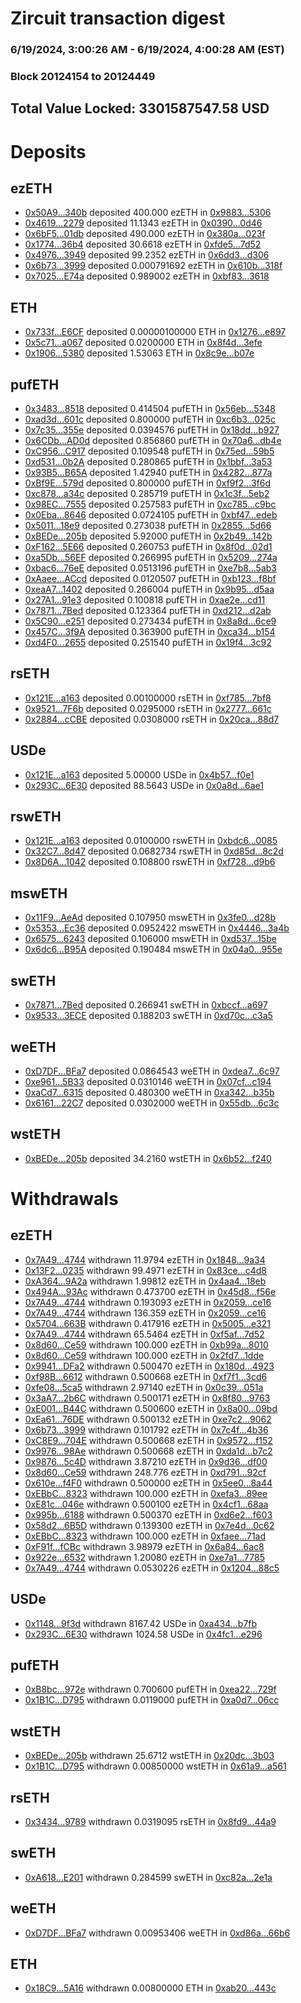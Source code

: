 # Zircuit transaction digest
### 6/19/2024, 3:00:26 AM - 6/19/2024, 4:00:28 AM (EST)
### Block 20124154 to 20124449

## Total Value Locked: 3301587547.58 USD

# Deposits
## ezETH
- [0x50A9...340b](https://etherscan.io/address/0x50A9243051791134A28d7bDAf99f3672ba24340b) deposited 400.000 ezETH in [0x9883...5306](https://etherscan.io/tx/0x50A9243051791134A28d7bDAf99f3672ba24340b)
- [0x4619...2279](https://etherscan.io/address/0x46196845371F21753BD2afc377A6efdDE36e2279) deposited 11.1343 ezETH in [0x0390...0d46](https://etherscan.io/tx/0x46196845371F21753BD2afc377A6efdDE36e2279)
- [0x6bF5...01db](https://etherscan.io/address/0x6bF52B769ac1697E8046568dd9af25a0833301db) deposited 490.000 ezETH in [0x380a...023f](https://etherscan.io/tx/0x6bF52B769ac1697E8046568dd9af25a0833301db)
- [0x1774...36b4](https://etherscan.io/address/0x17742cb3b92C9C7176393Dc78a6d0fe39c6336b4) deposited 30.6618 ezETH in [0xfde5...7d52](https://etherscan.io/tx/0x17742cb3b92C9C7176393Dc78a6d0fe39c6336b4)
- [0x4976...3949](https://etherscan.io/address/0x49761cc4B408Ca7ECA73D075e3fc2A2BBE5A3949) deposited 99.2352 ezETH in [0x6dd3...d306](https://etherscan.io/tx/0x49761cc4B408Ca7ECA73D075e3fc2A2BBE5A3949)
- [0x6b73...3999](https://etherscan.io/address/0x6b7372D14EC520096914cE2Ed7efa56956a43999) deposited 0.000791692 ezETH in [0x610b...318f](https://etherscan.io/tx/0x6b7372D14EC520096914cE2Ed7efa56956a43999)
- [0x7025...E74a](https://etherscan.io/address/0x7025024d0eA296A9Cd89A5f3b2C96d9dD408E74a) deposited 0.989002 ezETH in [0xbf83...3618](https://etherscan.io/tx/0x7025024d0eA296A9Cd89A5f3b2C96d9dD408E74a)
## ETH
- [0x733f...E6CF](https://etherscan.io/address/0x733fe2aEf436F5dC5A17E11E4E2eD162362cE6CF) deposited 0.00000100000 ETH in [0x1276...e897](https://etherscan.io/tx/0x733fe2aEf436F5dC5A17E11E4E2eD162362cE6CF)
- [0x5c71...a067](https://etherscan.io/address/0x5c71a52fBfcFc57c456441D2f1B95e8dc9A4a067) deposited 0.0200000 ETH in [0x8f4d...3efe](https://etherscan.io/tx/0x5c71a52fBfcFc57c456441D2f1B95e8dc9A4a067)
- [0x1906...5380](https://etherscan.io/address/0x1906Aca46808211eF3Cb48Fad1A7237EBb685380) deposited 1.53063 ETH in [0x8c9e...b07e](https://etherscan.io/tx/0x1906Aca46808211eF3Cb48Fad1A7237EBb685380)
## pufETH
- [0x3483...8518](https://etherscan.io/address/0x3483122Aa31b446ec547c18B0835B65D54c18518) deposited 0.414504 pufETH in [0x56eb...5348](https://etherscan.io/tx/0x3483122Aa31b446ec547c18B0835B65D54c18518)
- [0xad3d...601c](https://etherscan.io/address/0xad3dBcBA92aB6A9E6dB8E66f3D9857bA8753601c) deposited 0.800000 pufETH in [0xc6b3...025c](https://etherscan.io/tx/0xad3dBcBA92aB6A9E6dB8E66f3D9857bA8753601c)
- [0x7c35...355e](https://etherscan.io/address/0x7c354eE1313f326F59CCb6E0ce0dABCE701d355e) deposited 0.0394576 pufETH in [0x18dd...b927](https://etherscan.io/tx/0x7c354eE1313f326F59CCb6E0ce0dABCE701d355e)
- [0x6CDb...AD0d](https://etherscan.io/address/0x6CDb7245bBB24b08fC1AaEA93b78569aFcAaAD0d) deposited 0.856860 pufETH in [0x70a6...db4e](https://etherscan.io/tx/0x6CDb7245bBB24b08fC1AaEA93b78569aFcAaAD0d)
- [0xC956...C917](https://etherscan.io/address/0xC956444f076Ca7CF233299EBB17a8e1c68bcC917) deposited 0.109548 pufETH in [0x75ed...59b5](https://etherscan.io/tx/0xC956444f076Ca7CF233299EBB17a8e1c68bcC917)
- [0xd531...0b2A](https://etherscan.io/address/0xd53187d4393112D6644113e7DAc550Ee069d0b2A) deposited 0.280865 pufETH in [0x1bbf...3a53](https://etherscan.io/tx/0xd53187d4393112D6644113e7DAc550Ee069d0b2A)
- [0x93B5...B65A](https://etherscan.io/address/0x93B5b1E1815eD5f59f98Fd24d96b129f9Ab5B65A) deposited 1.42940 pufETH in [0x4282...877a](https://etherscan.io/tx/0x93B5b1E1815eD5f59f98Fd24d96b129f9Ab5B65A)
- [0xBf9E...579d](https://etherscan.io/address/0xBf9E400E51C0C2608e22d788d9f66c154556579d) deposited 0.800000 pufETH in [0xf9f2...3f6d](https://etherscan.io/tx/0xBf9E400E51C0C2608e22d788d9f66c154556579d)
- [0xc878...a34c](https://etherscan.io/address/0xc878EbEFdb637Cb397Bf830Ea6748DE3a9e9a34c) deposited 0.285719 pufETH in [0x1c3f...5eb2](https://etherscan.io/tx/0xc878EbEFdb637Cb397Bf830Ea6748DE3a9e9a34c)
- [0x98EC...7555](https://etherscan.io/address/0x98EC19a3920D7E34453736029d838eF10db17555) deposited 0.257583 pufETH in [0xc785...c9bc](https://etherscan.io/tx/0x98EC19a3920D7E34453736029d838eF10db17555)
- [0x0Eba...8646](https://etherscan.io/address/0x0Eba84A5Bd4cDdBbaFB1Cb1a6670E1bde16e8646) deposited 0.0724105 pufETH in [0xbf47...edeb](https://etherscan.io/tx/0x0Eba84A5Bd4cDdBbaFB1Cb1a6670E1bde16e8646)
- [0x5011...18e9](https://etherscan.io/address/0x5011c8325757C8D7D91338091A3a28fbf21218e9) deposited 0.273038 pufETH in [0x2855...5d66](https://etherscan.io/tx/0x5011c8325757C8D7D91338091A3a28fbf21218e9)
- [0xBEDe...205b](https://etherscan.io/address/0xBEDe933694af1E4bb89e26705892e83b4029205b) deposited 5.92000 pufETH in [0x2b49...142b](https://etherscan.io/tx/0xBEDe933694af1E4bb89e26705892e83b4029205b)
- [0xF162...5E66](https://etherscan.io/address/0xF16251626997f26470E41B01105c0F0Ba8C15E66) deposited 0.260753 pufETH in [0x8f0d...02d1](https://etherscan.io/tx/0xF16251626997f26470E41B01105c0F0Ba8C15E66)
- [0xa5Db...56EF](https://etherscan.io/address/0xa5Dbf4Eee62279f118D4a27deC4C99D8766356EF) deposited 0.266995 pufETH in [0x5209...274a](https://etherscan.io/tx/0xa5Dbf4Eee62279f118D4a27deC4C99D8766356EF)
- [0xbac6...76eE](https://etherscan.io/address/0xbac6E64bA19b8a89c0F67392d05F199657D476eE) deposited 0.0513196 pufETH in [0xe7b8...5ab3](https://etherscan.io/tx/0xbac6E64bA19b8a89c0F67392d05F199657D476eE)
- [0xAaee...ACcd](https://etherscan.io/address/0xAaee879c1F7fF8AD221487C83F7eDC1b0475ACcd) deposited 0.0120507 pufETH in [0xb123...f8bf](https://etherscan.io/tx/0xAaee879c1F7fF8AD221487C83F7eDC1b0475ACcd)
- [0xeaA7...1402](https://etherscan.io/address/0xeaA7deF2726F5521422A460E0C1a3eDeb4841402) deposited 0.266004 pufETH in [0x9b95...d5aa](https://etherscan.io/tx/0xeaA7deF2726F5521422A460E0C1a3eDeb4841402)
- [0x27A1...91e3](https://etherscan.io/address/0x27A160B094Cc3B2c62C479A91c2cfB234e6191e3) deposited 0.100818 pufETH in [0xae2e...cd11](https://etherscan.io/tx/0x27A160B094Cc3B2c62C479A91c2cfB234e6191e3)
- [0x7871...7Bed](https://etherscan.io/address/0x78719B9E598bA4B0ab64F98ec8EC1593FF267Bed) deposited 0.123364 pufETH in [0xd212...d2ab](https://etherscan.io/tx/0x78719B9E598bA4B0ab64F98ec8EC1593FF267Bed)
- [0x5C90...e251](https://etherscan.io/address/0x5C9042BD1955D82eD16Ce2903f62aB727f78e251) deposited 0.273434 pufETH in [0x8a8d...6ce9](https://etherscan.io/tx/0x5C9042BD1955D82eD16Ce2903f62aB727f78e251)
- [0x457C...3f9A](https://etherscan.io/address/0x457C9AA23251C58Ecd2f7e05Ee8b640fB2Ff3f9A) deposited 0.363900 pufETH in [0xca34...b154](https://etherscan.io/tx/0x457C9AA23251C58Ecd2f7e05Ee8b640fB2Ff3f9A)
- [0xd4F0...2655](https://etherscan.io/address/0xd4F0B0bcb3f453a644EdC31419E69660eFb72655) deposited 0.251540 pufETH in [0x19f4...3c92](https://etherscan.io/tx/0xd4F0B0bcb3f453a644EdC31419E69660eFb72655)
## rsETH
- [0x121E...a163](https://etherscan.io/address/0x121E1573B7C6c15Aa4C036d54BFd2974Cf38a163) deposited 0.00100000 rsETH in [0xf785...7bf8](https://etherscan.io/tx/0x121E1573B7C6c15Aa4C036d54BFd2974Cf38a163)
- [0x9521...7F6b](https://etherscan.io/address/0x9521A5152C1775c9d1c591c47A6A15059cdc7F6b) deposited 0.0295000 rsETH in [0x2777...661c](https://etherscan.io/tx/0x9521A5152C1775c9d1c591c47A6A15059cdc7F6b)
- [0x2884...cCBE](https://etherscan.io/address/0x28849B0d0A126dF896Ff2F69eBE9B1373B16cCBE) deposited 0.0308000 rsETH in [0x20ca...88d7](https://etherscan.io/tx/0x28849B0d0A126dF896Ff2F69eBE9B1373B16cCBE)
## USDe
- [0x121E...a163](https://etherscan.io/address/0x121E1573B7C6c15Aa4C036d54BFd2974Cf38a163) deposited 5.00000 USDe in [0x4b57...f0e1](https://etherscan.io/tx/0x121E1573B7C6c15Aa4C036d54BFd2974Cf38a163)
- [0x293C...6E30](https://etherscan.io/address/0x293C6937D8D82e05B01335F7B33FBA0c8e256E30) deposited 88.5643 USDe in [0x0a8d...6ae1](https://etherscan.io/tx/0x293C6937D8D82e05B01335F7B33FBA0c8e256E30)
## rswETH
- [0x121E...a163](https://etherscan.io/address/0x121E1573B7C6c15Aa4C036d54BFd2974Cf38a163) deposited 0.0100000 rswETH in [0xbdc6...0085](https://etherscan.io/tx/0x121E1573B7C6c15Aa4C036d54BFd2974Cf38a163)
- [0x32C7...8d47](https://etherscan.io/address/0x32C7421F6052C3Fc7d1ba0980c0205d1fcBF8d47) deposited 0.0682734 rswETH in [0xd85d...8c2d](https://etherscan.io/tx/0x32C7421F6052C3Fc7d1ba0980c0205d1fcBF8d47)
- [0x8D6A...1042](https://etherscan.io/address/0x8D6A49435eC21411CeB22Fac61a98A8B5F4F1042) deposited 0.108800 rswETH in [0xf728...d9b6](https://etherscan.io/tx/0x8D6A49435eC21411CeB22Fac61a98A8B5F4F1042)
## mswETH
- [0x11F9...AeAd](https://etherscan.io/address/0x11F991Ec8df61A313EE79fA099FE2E15f550AeAd) deposited 0.107950 mswETH in [0x3fe0...d28b](https://etherscan.io/tx/0x11F991Ec8df61A313EE79fA099FE2E15f550AeAd)
- [0x5353...Ec36](https://etherscan.io/address/0x5353eaCa2eC30FEC7d97Bd910B11d5d78ccDEc36) deposited 0.0952422 mswETH in [0x4446...3a4b](https://etherscan.io/tx/0x5353eaCa2eC30FEC7d97Bd910B11d5d78ccDEc36)
- [0x6575...6243](https://etherscan.io/address/0x65756A5809b9F42B553923E17E26942779186243) deposited 0.106000 mswETH in [0xd537...15be](https://etherscan.io/tx/0x65756A5809b9F42B553923E17E26942779186243)
- [0x6dc6...B95A](https://etherscan.io/address/0x6dc694B46eD45C26ca3DA4126f98A2DDaD9BB95A) deposited 0.190484 mswETH in [0x04a0...955e](https://etherscan.io/tx/0x6dc694B46eD45C26ca3DA4126f98A2DDaD9BB95A)
## swETH
- [0x7871...7Bed](https://etherscan.io/address/0x78719B9E598bA4B0ab64F98ec8EC1593FF267Bed) deposited 0.266941 swETH in [0xbccf...a697](https://etherscan.io/tx/0x78719B9E598bA4B0ab64F98ec8EC1593FF267Bed)
- [0x9533...3ECE](https://etherscan.io/address/0x953325f2a532b85E11D4e87Bce0E613fC3Fd3ECE) deposited 0.188203 swETH in [0xd70c...c3a5](https://etherscan.io/tx/0x953325f2a532b85E11D4e87Bce0E613fC3Fd3ECE)
## weETH
- [0xD7DF...BFa7](https://etherscan.io/address/0xD7DF7E085214743530afF339aFC420c7c720BFa7) deposited 0.0864543 weETH in [0xdea7...6c97](https://etherscan.io/tx/0xD7DF7E085214743530afF339aFC420c7c720BFa7)
- [0xe961...5B33](https://etherscan.io/address/0xe961F0CD021C256412b727E15Fe7888722495B33) deposited 0.0310146 weETH in [0x07cf...c194](https://etherscan.io/tx/0xe961F0CD021C256412b727E15Fe7888722495B33)
- [0xaCd7...6315](https://etherscan.io/address/0xaCd77520B82dca76e3eB6f40d3FbA0F313c76315) deposited 0.480300 weETH in [0xa342...b35b](https://etherscan.io/tx/0xaCd77520B82dca76e3eB6f40d3FbA0F313c76315)
- [0x6161...22C7](https://etherscan.io/address/0x6161394618B728D315A2f6Eb343fAe55f04722C7) deposited 0.0302000 weETH in [0x55db...6c3c](https://etherscan.io/tx/0x6161394618B728D315A2f6Eb343fAe55f04722C7)
## wstETH
- [0xBEDe...205b](https://etherscan.io/address/0xBEDe933694af1E4bb89e26705892e83b4029205b) deposited 34.2160 wstETH in [0x6b52...f240](https://etherscan.io/tx/0xBEDe933694af1E4bb89e26705892e83b4029205b)
# Withdrawals
## ezETH
- [0x7A49...4744](https://etherscan.io/address/0x7A493Be5c2ce014cD049Bf178a1ac0Db1B434744) withdrawn 11.9794 ezETH in [0x1848...9a34](https://etherscan.io/tx/0x7A493Be5c2ce014cD049Bf178a1ac0Db1B434744)
- [0x13F2...0235](https://etherscan.io/address/0x13F2CA08112Fd5B5Df3C78C5E583D95d69900235) withdrawn 99.4971 ezETH in [0x83ce...c4d8](https://etherscan.io/tx/0x13F2CA08112Fd5B5Df3C78C5E583D95d69900235)
- [0xA364...9A2a](https://etherscan.io/address/0xA364eF1440507F143F8E516F3Dd371037Ba89A2a) withdrawn 1.99812 ezETH in [0x4aa4...18eb](https://etherscan.io/tx/0xA364eF1440507F143F8E516F3Dd371037Ba89A2a)
- [0x494A...93Ac](https://etherscan.io/address/0x494A3d70d996582d417CD9fA1D1CdE1ba62D93Ac) withdrawn 0.473700 ezETH in [0x45d8...f56e](https://etherscan.io/tx/0x494A3d70d996582d417CD9fA1D1CdE1ba62D93Ac)
- [0x7A49...4744](https://etherscan.io/address/0x7A493Be5c2ce014cD049Bf178a1ac0Db1B434744) withdrawn 0.193093 ezETH in [0x2059...ce16](https://etherscan.io/tx/0x7A493Be5c2ce014cD049Bf178a1ac0Db1B434744)
- [0x7A49...4744](https://etherscan.io/address/0x7A493Be5c2ce014cD049Bf178a1ac0Db1B434744) withdrawn 136.359 ezETH in [0x2059...ce16](https://etherscan.io/tx/0x7A493Be5c2ce014cD049Bf178a1ac0Db1B434744)
- [0x5704...663B](https://etherscan.io/address/0x570461261F64AdB9d86eA3BF9402cD53E472663B) withdrawn 0.417916 ezETH in [0x5005...e321](https://etherscan.io/tx/0x570461261F64AdB9d86eA3BF9402cD53E472663B)
- [0x7A49...4744](https://etherscan.io/address/0x7A493Be5c2ce014cD049Bf178a1ac0Db1B434744) withdrawn 65.5464 ezETH in [0xf5af...7d52](https://etherscan.io/tx/0x7A493Be5c2ce014cD049Bf178a1ac0Db1B434744)
- [0x8d60...Ce59](https://etherscan.io/address/0x8d603c34681a53bF72b3D33c04Cf0EB896d9Ce59) withdrawn 100.000 ezETH in [0xb99a...8010](https://etherscan.io/tx/0x8d603c34681a53bF72b3D33c04Cf0EB896d9Ce59)
- [0x8d60...Ce59](https://etherscan.io/address/0x8d603c34681a53bF72b3D33c04Cf0EB896d9Ce59) withdrawn 100.000 ezETH in [0x2fd7...1dde](https://etherscan.io/tx/0x8d603c34681a53bF72b3D33c04Cf0EB896d9Ce59)
- [0x9941...DFa2](https://etherscan.io/address/0x994196a57cD628C6A74b582408140bad74C9DFa2) withdrawn 0.500470 ezETH in [0x180d...4923](https://etherscan.io/tx/0x994196a57cD628C6A74b582408140bad74C9DFa2)
- [0xf98B...6612](https://etherscan.io/address/0xf98BDF3007ad5a839b417701091de4Ef51aB6612) withdrawn 0.500668 ezETH in [0xf7f1...3cd6](https://etherscan.io/tx/0xf98BDF3007ad5a839b417701091de4Ef51aB6612)
- [0xfe08...5ca5](https://etherscan.io/address/0xfe08d06A422992ab8eb3dBcD1475f39c8d595ca5) withdrawn 2.97140 ezETH in [0x0c39...051a](https://etherscan.io/tx/0xfe08d06A422992ab8eb3dBcD1475f39c8d595ca5)
- [0x3aA7...2b6C](https://etherscan.io/address/0x3aA79C739bF79b9CdB77833D03C1C313114a2b6C) withdrawn 0.500171 ezETH in [0x8f80...9763](https://etherscan.io/tx/0x3aA79C739bF79b9CdB77833D03C1C313114a2b6C)
- [0xE001...B44C](https://etherscan.io/address/0xE001409A68D09b60E12F4D4EE8Aa6eb1515bB44C) withdrawn 0.500600 ezETH in [0x8a00...09bd](https://etherscan.io/tx/0xE001409A68D09b60E12F4D4EE8Aa6eb1515bB44C)
- [0xEa61...76DE](https://etherscan.io/address/0xEa617E656e1EEE1fCe238C77C86BF91A119C76DE) withdrawn 0.500132 ezETH in [0xe7c2...9062](https://etherscan.io/tx/0xEa617E656e1EEE1fCe238C77C86BF91A119C76DE)
- [0x6b73...3999](https://etherscan.io/address/0x6b7372D14EC520096914cE2Ed7efa56956a43999) withdrawn 0.101792 ezETH in [0x7c4f...4b36](https://etherscan.io/tx/0x6b7372D14EC520096914cE2Ed7efa56956a43999)
- [0xC8E9...704E](https://etherscan.io/address/0xC8E9412C06A2f72Bf267989d9aaF01280f1a704E) withdrawn 0.500668 ezETH in [0x9572...f152](https://etherscan.io/tx/0xC8E9412C06A2f72Bf267989d9aaF01280f1a704E)
- [0x9976...98Ae](https://etherscan.io/address/0x9976B10271dd329428587dBd696534cbF8A898Ae) withdrawn 0.500668 ezETH in [0xda1d...b7c2](https://etherscan.io/tx/0x9976B10271dd329428587dBd696534cbF8A898Ae)
- [0x9876...5c4D](https://etherscan.io/address/0x9876c18E9bE651DB521Fa2626be2349a9F9b5c4D) withdrawn 3.87210 ezETH in [0x9d36...df00](https://etherscan.io/tx/0x9876c18E9bE651DB521Fa2626be2349a9F9b5c4D)
- [0x8d60...Ce59](https://etherscan.io/address/0x8d603c34681a53bF72b3D33c04Cf0EB896d9Ce59) withdrawn 248.776 ezETH in [0xd791...92cf](https://etherscan.io/tx/0x8d603c34681a53bF72b3D33c04Cf0EB896d9Ce59)
- [0x610e...f4F0](https://etherscan.io/address/0x610e60e98320700aF6625e958bb0157E6fb8f4F0) withdrawn 0.500000 ezETH in [0x5ee0...8a44](https://etherscan.io/tx/0x610e60e98320700aF6625e958bb0157E6fb8f4F0)
- [0xEBbC...8323](https://etherscan.io/address/0xEBbC62Cd1aB29e80F9BA2903ee090148ECB58323) withdrawn 100.000 ezETH in [0xefa3...89ee](https://etherscan.io/tx/0xEBbC62Cd1aB29e80F9BA2903ee090148ECB58323)
- [0xE81c...046e](https://etherscan.io/address/0xE81cF1C3Ea76D4Fa672d478c26C5b556dCd1046e) withdrawn 0.500100 ezETH in [0x4cf1...68aa](https://etherscan.io/tx/0xE81cF1C3Ea76D4Fa672d478c26C5b556dCd1046e)
- [0x995b...6188](https://etherscan.io/address/0x995b922cb1bE9e4D1C80fFB9D6381AD8b3976188) withdrawn 0.500370 ezETH in [0xd6e2...f603](https://etherscan.io/tx/0x995b922cb1bE9e4D1C80fFB9D6381AD8b3976188)
- [0x58d2...6B5D](https://etherscan.io/address/0x58d2E6cB48f51915A6BB61BFBe092aAcd7AB6B5D) withdrawn 0.139300 ezETH in [0x7e4d...0c62](https://etherscan.io/tx/0x58d2E6cB48f51915A6BB61BFBe092aAcd7AB6B5D)
- [0xEBbC...8323](https://etherscan.io/address/0xEBbC62Cd1aB29e80F9BA2903ee090148ECB58323) withdrawn 100.000 ezETH in [0xfaee...71ad](https://etherscan.io/tx/0xEBbC62Cd1aB29e80F9BA2903ee090148ECB58323)
- [0xF91f...fCBc](https://etherscan.io/address/0xF91f9bB8ecEa1f4046804762C5E4db3482f1fCBc) withdrawn 3.98979 ezETH in [0x6a84...6ac8](https://etherscan.io/tx/0xF91f9bB8ecEa1f4046804762C5E4db3482f1fCBc)
- [0x922e...6532](https://etherscan.io/address/0x922e41A09716d0bF5e113359F24daD069f696532) withdrawn 1.20080 ezETH in [0xe7a1...7785](https://etherscan.io/tx/0x922e41A09716d0bF5e113359F24daD069f696532)
- [0x7A49...4744](https://etherscan.io/address/0x7A493Be5c2ce014cD049Bf178a1ac0Db1B434744) withdrawn 0.0530226 ezETH in [0x1204...88c5](https://etherscan.io/tx/0x7A493Be5c2ce014cD049Bf178a1ac0Db1B434744)
## USDe
- [0x1148...9f3d](https://etherscan.io/address/0x11487f9E7E06b592896e9732d410dE3064c49f3d) withdrawn 8167.42 USDe in [0xa434...b7fb](https://etherscan.io/tx/0x11487f9E7E06b592896e9732d410dE3064c49f3d)
- [0x293C...6E30](https://etherscan.io/address/0x293C6937D8D82e05B01335F7B33FBA0c8e256E30) withdrawn 1024.58 USDe in [0x4fc1...e296](https://etherscan.io/tx/0x293C6937D8D82e05B01335F7B33FBA0c8e256E30)
## pufETH
- [0xB8bc...972e](https://etherscan.io/address/0xB8bc94744d2aecF1925c3994D583B7401b84972e) withdrawn 0.700600 pufETH in [0xea22...729f](https://etherscan.io/tx/0xB8bc94744d2aecF1925c3994D583B7401b84972e)
- [0x1B1C...D795](https://etherscan.io/address/0x1B1CD44c0fbA074c561a0A6eE6746c956b0eD795) withdrawn 0.0119000 pufETH in [0xa0d7...06cc](https://etherscan.io/tx/0x1B1CD44c0fbA074c561a0A6eE6746c956b0eD795)
## wstETH
- [0xBEDe...205b](https://etherscan.io/address/0xBEDe933694af1E4bb89e26705892e83b4029205b) withdrawn 25.6712 wstETH in [0x20dc...3b03](https://etherscan.io/tx/0xBEDe933694af1E4bb89e26705892e83b4029205b)
- [0x1B1C...D795](https://etherscan.io/address/0x1B1CD44c0fbA074c561a0A6eE6746c956b0eD795) withdrawn 0.00850000 wstETH in [0x61a9...a561](https://etherscan.io/tx/0x1B1CD44c0fbA074c561a0A6eE6746c956b0eD795)
## rsETH
- [0x3434...9789](https://etherscan.io/address/0x34349c5569e7B846c3558961552D2202760A9789) withdrawn 0.0319095 rsETH in [0x8fd9...44a9](https://etherscan.io/tx/0x34349c5569e7B846c3558961552D2202760A9789)
## swETH
- [0xA618...E201](https://etherscan.io/address/0xA618b05eddEb085Daf6b86867eCF0c092552E201) withdrawn 0.284599 swETH in [0xc82a...2e1a](https://etherscan.io/tx/0xA618b05eddEb085Daf6b86867eCF0c092552E201)
## weETH
- [0xD7DF...BFa7](https://etherscan.io/address/0xD7DF7E085214743530afF339aFC420c7c720BFa7) withdrawn 0.00953406 weETH in [0xd86a...66b6](https://etherscan.io/tx/0xD7DF7E085214743530afF339aFC420c7c720BFa7)
## ETH
- [0x18C9...5A16](https://etherscan.io/address/0x18C915A3D828193003145ADEEfb10642ee005A16) withdrawn 0.00800000 ETH in [0xab20...443c](https://etherscan.io/tx/0x18C915A3D828193003145ADEEfb10642ee005A16)
